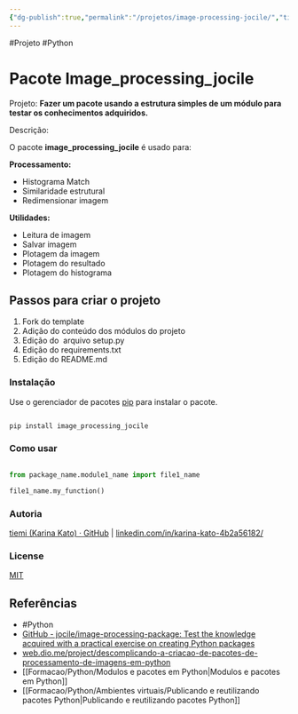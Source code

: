 ```yaml
---
{"dg-publish":true,"permalink":"/projetos/image-processing-jocile/","title":"Pacote image_processing","metatags":{"description":"Fazer um pacote usando a estrutura simples de um módulo para testar os conhecimentos adquiridos."},"noteIcon":2,"updated":"2025-06-20T21:53:33.746-03:00"}
---
```


#Projeto #Python 

# Pacote Image_processing_jocile

Projeto: **Fazer um pacote usando a estrutura simples de um módulo para testar os conhecimentos adquiridos.**

Descrição:  

O pacote **image_processing_jocile** é usado para:  

**Processamento:**  
- Histograma Match  
- Similaridade estrutural  
- Redimensionar imagem  

**Utilidades:**  
- Leitura de imagem  
- Salvar imagem  
- Plotagem da imagem  
- Plotagem do resultado  
- Plotagem do histograma  

## **Passos para criar o projeto**

1. Fork do template    
2. Adição do conteúdo dos módulos do projeto    
3. Edição do  arquivo setup.py    
4. Edição do requirements.txt    
5. Edição do README.md

### Instalação  

Use o gerenciador de pacotes [pip](https://pip.pypa.io/en/stable/) para instalar o pacote.

```bash

pip install image_processing_jocile

```

### Como usar

```python

from package_name.module1_name import file1_name

file1_name.my_function()

```

### Autoria

[tiemi (Karina Kato) · GitHub](https://github.com/tiemi) | [linkedin.com/in/karina-kato-4b2a56182/](https://www.linkedin.com/in/karina-kato-4b2a56182/)

### License

[MIT](https://choosealicense.com/licenses/mit/)

## Referências

- #Python
- [GitHub - jocile/image-processing-package: Test the knowledge acquired with a practical exercise on creating Python packages](https://github.com/jocile/image-processing-package)
- [web.dio.me/project/descomplicando-a-criacao-de-pacotes-de-processamento-de-imagens-em-python](https://web.dio.me/project/descomplicando-a-criacao-de-pacotes-de-processamento-de-imagens-em-python/learning/)
- [[Formacao/Python/Modulos e pacotes em Python\|Modulos e pacotes em Python]]
- [[Formacao/Python/Ambientes virtuais/Publicando e reutilizando pacotes Python\|Publicando e reutilizando pacotes Python]]
